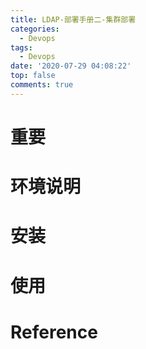 ```yaml
---
title: LDAP-部署手册二-集群部署
categories:
  - Devops
tags:
  - Devops
date: '2020-07-29 04:08:22'
top: false
comments: true
---
```


# 重要

# 环境说明

# 安装

# 使用

# Reference